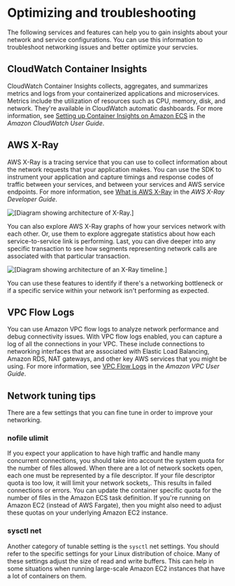 # Optimizing and troubleshooting<a name="networking-troubleshooting"></a>

The following services and features can help you to gain insights about your network and service configurations\. You can use this information to troubleshoot networking issues and better optimize your servcies\.

## CloudWatch Container Insights<a name="networking-troubleshooting-containerinsights"></a>

CloudWatch Container Insights collects, aggregates, and summarizes metrics and logs from your containerized applications and microservices\. Metrics include the utilization of resources such as CPU, memory, disk, and network\. They're available in CloudWatch automatic dashboards\. For more information, see [Setting up Container Insights on Amazon ECS](https://docs.aws.amazon.com/AmazonCloudWatch/latest/monitoring/deploy-container-insights-ECS.html) in the *Amazon CloudWatch User Guide*\.

## AWS X\-Ray<a name="networking-troubleshooting-xray"></a>

AWS X\-Ray is a tracing service that you can use to collect information about the network requests that your application makes\. You can use the SDK to instrument your application and capture timings and response codes of traffic between your services, and between your services and AWS service endpoints\. For more information, see [What is AWS X\-Ray](https://docs.aws.amazon.com/xray/latest/devguide/aws-xray.html) in the *AWS X\-Ray Developer Guide*\.

![\[Diagram showing architecture of X-Ray.\]](http://docs.aws.amazon.com/AmazonECS/latest/bestpracticesguide/images/xray.png)

You can also explore AWS X\-Ray graphs of how your services network with each other\. Or, use them to explore aggregate statistics about how each service\-to\-service link is performing\. Last, you can dive deeper into any specific transaction to see how segments representing network calls are associated with that particular transaction\.

![\[Diagram showing architecture of an X-Ray timeline.\]](http://docs.aws.amazon.com/AmazonECS/latest/bestpracticesguide/images/xray-timeline.png)

You can use these features to identify if there's a networking bottleneck or if a specific service within your network isn't performing as expected\.

## VPC Flow Logs<a name="networking-troubleshooting-vpcflowlogs"></a>

You can use Amazon VPC flow logs to analyze network performance and debug connectivity issues\. With VPC flow logs enabled, you can capture a log of all the connections in your VPC\. These include connections to networking interfaces that are associated with Elastic Load Balancing, Amazon RDS, NAT gateways, and other key AWS services that you might be using\. For more information, see [VPC Flow Logs](https://docs.aws.amazon.com/vpc/latest/userguide/flow-logs.html) in the *Amazon VPC User Guide*\.

## Network tuning tips<a name="networking-troubleshooting-tuning"></a>

There are a few settings that you can fine tune in order to improve your networking\.

### nofile ulimit<a name="networking-troubleshooting-tuning-nofile"></a>

If you expect your application to have high traffic and handle many concurrent connections, you should take into account the system quota for the number of files allowed\. When there are a lot of network sockets open, each one must be represented by a file descriptor\. If your file descriptor quota is too low, it will limit your network sockets,\. This results in failed connections or errors\. You can update the container specific quota for the number of files in the Amazon ECS task definition\. If you're running on Amazon EC2 \(instead of AWS Fargate\), then you might also need to adjust these quotas on your underlying Amazon EC2 instance\.

### sysctl net<a name="networking-troubleshooting-tuning-sysctl"></a>

Another category of tunable setting is the `sysctl` net settings\. You should refer to the specific settings for your Linux distribution of choice\. Many of these settings adjust the size of read and write buffers\. This can help in some situations when running large\-scale Amazon EC2 instances that have a lot of containers on them\.
